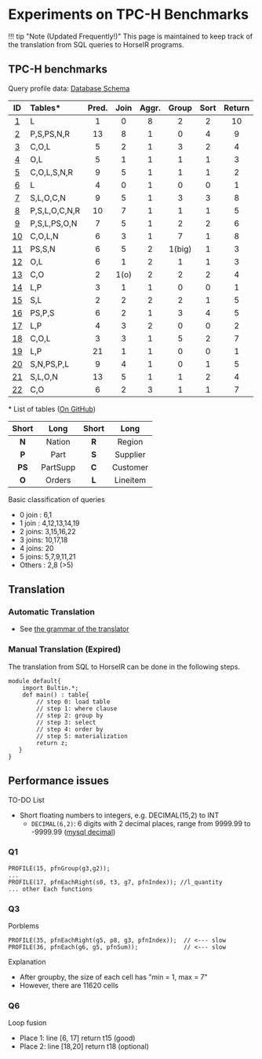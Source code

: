 # Experiments on TPC-H Benchmarks

!!! tip "Note (Updated Frequently!)"
    This page is maintained to keep track of the translation from SQL queries to HorseIR programs.

## TPC-H benchmarks

Query profile data: [Database Schema](https://github.com/Sable/HorsePower/blob/master/docs/tpch/create-table.md)

<!-- (<u>Total 22</u>: **Pass** X; <blue>Testing</blue>: X; <red>Working</red>: X) -->

| ID       | Tables\*    | Pred. | Join | Aggr. | Group | Sort  | Return |
| :------: | :---------- | :---: | :--: | :---: | :---: | :---: | :----: |
| [1][q1]  | L           | 1     | 0    | 8     | 2     | 2     | 10     |
| [2][q2]  | P,S,PS,N,R  | 13    | 8    | 1     | 0     | 4     | 9      |
| [3][q3]  | C,O,L       | 5     | 2    | 1     | 3     | 2     | 4      |
| [4][q4]  | O,L         | 5     | 1    | 1     | 1     | 1     | 3      |
| [5][q5]  | C,O,L,S,N,R | 9     | 5    | 1     | 1     | 1     | 2      |
| [6][q6]  | L           | 4     | 0    | 1     | 0     | 0     | 1      |
| [7][q7]  | S,L,O,C,N   | 9     | 5    | 1     | 3     | 3     | 8      |
| [8][q8]  |P,S,L,O,C,N,R| 10    | 7    | 1     | 1     | 1     | 5      |
| [9][q9]  |P,S,L,PS,O,N | 7     | 5    | 1     | 2     | 2     | 6      |
| [10][q10]| C,O,L,N     | 6     | 3    | 1     | 7     | 1     | 8      |
| [11][q11]| PS,S,N      | 6     | 5    | 2     | 1(big)| 1     | 3      |
| [12][q12]| O,L         | 6     | 1    | 2     | 1     | 1     | 3      |
| [13][q13]| C,O         | 2     | 1(o) | 2     | 2     | 2     | 4      |
| [14][q14]| L,P         | 3     | 1    | 1     | 0     | 0     | 1      |
| [15][q15]| S,L         | 2     | 2    | 2     | 2     | 1     | 5      |
| [16][q16]| PS,P,S      | 6     | 2    | 1     | 3     | 4     | 5      |
| [17][q17]| L,P         | 4     | 3    | 2     | 0     | 0     | 2      |
| [18][q18]| C,O,L       | 3     | 3    | 1     | 5     | 2     | 7      |
| [19][q19]| L,P         | 21    | 1    | 1     | 0     | 0     | 1      |
| [20][q20]| S,N,PS,P,L  | 9     | 4    | 1     | 0     | 1     | 5      |
| [21][q21]| S,L,O,N     | 13    | 5    | 1     | 1     | 2     | 4      |
| [22][q22]| C,O         | 6     | 2    | 3     | 1     | 1     | 7      |


\* List of tables ([On GitHub](https://github.com/Sable/HorsePower/blob/master/docs/tpch/create-table.md))

| Short | Long      | Short | Long      |
| :---: | :-------: | :---: | :-------: |
| **N** | Nation    | **R** | Region    |
| **P** | Part      | **S** | Supplier  |
| **PS**| PartSupp  | **C** | Customer  |
| **O** | Orders    | **L** | Lineitem  |


Basic classification of queries

- 0 join : 6,1
- 1 join : 4,12,13,14,19
- 2 joins: 3,15,16,22
- 3 joins: 10,17,18
- 4 joins: 20
- 5 joins: 5,7,9,11,21
- Others : 2,8 (\>5)

## Translation

### Automatic Translation

- See [the grammar of the translator](/research/hyper.md#horseir-translator)

### Manual Translation (Expired)

The translation from SQL to HorseIR can be done in the following steps.

```no-highlight
module default{
    import Bultin.*;
    def main() : table{
        // step 0: load table
        // step 1: where clause
        // step 2: group by
        // step 3: select
        // step 4: order by
        // step 5: materialization
        return z;
   }
}
```

## Performance issues

TO-DO List

- Short floating numbers to integers, e.g. DECIMAL(15,2) to INT
    + `DECIMAL(6,2)`: 6 digits with 2 decimal places, range from 9999.99 to -9999.99 ([mysql decimal](http://www.mysqltutorial.org/mysql-decimal/))

### Q1

```no-highlight
PROFILE(15, pfnGroup(g3,g2));
...
PROFILE(17, pfnEachRight(s0, t3, g7, pfnIndex)); //l_quantity
... other Each functions
```


### Q3

Porblems

```no-highlight
PROFILE(35, pfnEachRight(g5, p8, g3, pfnIndex));  // <--- slow
PROFILE(36, pfnEach(g6, g5, pfnSum));             // <--- slow
```

Explanation

- After groupby, the size of each cell has "min = 1, max = 7"
- However, there are 11620 cells

### Q6

Loop fusion

- Place 1: line [6, 17] return t15 (good)
- Place 2: line [18,20] return t18 (optional)


[q1]: https://github.com/Sable/HorsePower/blob/master/docs/tpch/q1.md
[q2]: https://github.com/Sable/HorsePower/blob/master/docs/tpch/q2.md
[q3]: https://github.com/Sable/HorsePower/blob/master/docs/tpch/q3.md
[q4]: https://github.com/Sable/HorsePower/blob/master/docs/tpch/q4.md
[q5]: https://github.com/Sable/HorsePower/blob/master/docs/tpch/q5.md
[q6]: https://github.com/Sable/HorsePower/blob/master/docs/tpch/q6.md
[q7]: https://github.com/Sable/HorsePower/blob/master/docs/tpch/q7.md
[q8]: https://github.com/Sable/HorsePower/blob/master/docs/tpch/q8.md
[q9]: https://github.com/Sable/HorsePower/blob/master/docs/tpch/q9.md
[q10]: https://github.com/Sable/HorsePower/blob/master/docs/tpch/q10.md
[q11]: https://github.com/Sable/HorsePower/blob/master/docs/tpch/q11.md
[q12]: https://github.com/Sable/HorsePower/blob/master/docs/tpch/q12.md
[q13]: https://github.com/Sable/HorsePower/blob/master/docs/tpch/q13.md
[q14]: https://github.com/Sable/HorsePower/blob/master/docs/tpch/q14.md
[q15]: https://github.com/Sable/HorsePower/blob/master/docs/tpch/q15.md
[q16]: https://github.com/Sable/HorsePower/blob/master/docs/tpch/q16.md
[q17]: https://github.com/Sable/HorsePower/blob/master/docs/tpch/q17.md
[q18]: https://github.com/Sable/HorsePower/blob/master/docs/tpch/q18.md
[q19]: https://github.com/Sable/HorsePower/blob/master/docs/tpch/q19.md
[q20]: https://github.com/Sable/HorsePower/blob/master/docs/tpch/q20.md
[q21]: https://github.com/Sable/HorsePower/blob/master/docs/tpch/q21.md
[q22]: https://github.com/Sable/HorsePower/blob/master/docs/tpch/q22.md
